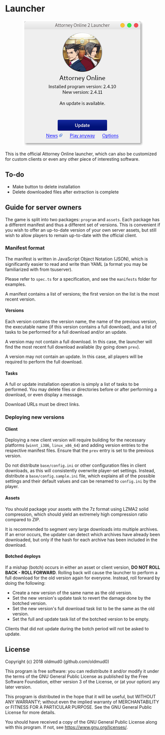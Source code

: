 # Launcher

<p align="center">
  <img alt="Update available screenshot" src="screenshots/update-available.png">
</p>

This is the official Attorney Online launcher, which can also be customized for
custom clients or even any other piece of interesting software.

## To-do

- Make button to delete installation
- Delete downloaded files after extraction is complete

## Guide for server owners

The game is split into two packages: `program` and `assets`. Each package has a
different manifest and thus a different set of versions. This is convenient if
you wish to offer an up-to-date version of your own server assets, but still
wish to allow players to remain up-to-date with the official client.

### Manifest format

The manifest is written in JavaScript Object Notation (JSON), which is
significantly easier to read and write than YAML (a format you may be
familiarized with from tsuserver).

Please refer to `spec.ts` for a specification, and see the `manifests` folder
for examples.

A manifest contains a list of versions; the first version on the list is the
most recent version.

#### Versions

Each version contains the version name, the name of the previous version, the
executable name (if this version contains a full download), and a list of tasks
to be performed for a full download and/or an update.

A version may not contain a full download. In this case, the launcher will find
the most recent full download available (by going down `prev`).

A version may not contain an update. In this case, all players will be required
to perform the full download.

#### Tasks

A full or update installation operation is simply a list of tasks to be
performed. You may delete files or directories before or after performing a
download, or even display a message.

Download URLs must be direct links.

### Deploying new versions

#### Client

Deploying a new client version will require building for the necessary
platforms (`winnt_i386`, `linux_x86_64`) and adding version entries to the
respective manifest files. Ensure that the `prev` entry is set to the previous
version.

Do not distribute `base/config.ini` or other configuration files in client
downloads, as this will consistently overwrite player-set settings. Instead,
distribute a `base/config.sample.ini` file, which explains all of the possible
settings and their default values and can be renamed to `config.ini` by the
player.

#### Assets

You should package your assets with the 7z format using LZMA2 solid
compression, which should yield an extremely high compression ratio compared
to ZIP.

It is recommended to segment very large downloads into multiple archives. If
an error occurs, the updater can detect which archives have already been
downloaded, but only if the hash for each archive has been included in
the download.

#### Botched deploys

If a mishap (botch) occurs in either an asset or client version, **DO NOT ROLL
BACK - ROLL FORWARD**. Rolling back will cause the launcher to perform a full
download for the old version again for everyone. Instead, roll forward by doing
the following:

 - Create a new version of the same name as the old version.
 - Set the new version's update task to revert the damage done by the botched
   version.
 - Set the new version's full download task list to be the same as the old
   version.
 - Set the full and update task list of the botched version to be empty.

Clients that did not update during the botch period will not be asked to
update.

## License

Copyright (c) 2018 oldmud0 (github.com/oldmud0)

This program is free software: you can redistribute it and/or modify
it under the terms of the GNU General Public License as published by
the Free Software Foundation, either version 3 of the License, or
(at your option) any later version.

This program is distributed in the hope that it will be useful,
but WITHOUT ANY WARRANTY; without even the implied warranty of
MERCHANTABILITY or FITNESS FOR A PARTICULAR PURPOSE.  See the
GNU General Public License for more details.

You should have received a copy of the GNU General Public License
along with this program.  If not, see <https://www.gnu.org/licenses/>.
